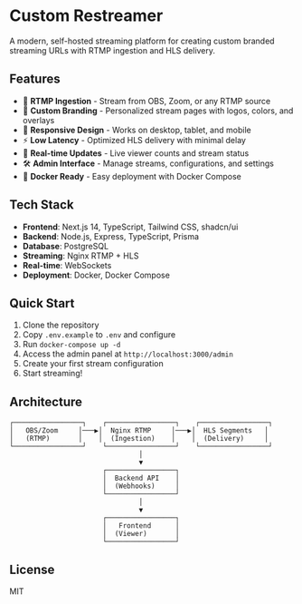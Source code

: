 # Custom Restreamer

A modern, self-hosted streaming platform for creating custom branded streaming URLs with RTMP ingestion and HLS delivery.

## Features

- 🎥 **RTMP Ingestion** - Stream from OBS, Zoom, or any RTMP source
- 🎨 **Custom Branding** - Personalized stream pages with logos, colors, and overlays
- 📱 **Responsive Design** - Works on desktop, tablet, and mobile
- ⚡ **Low Latency** - Optimized HLS delivery with minimal delay
- 🔄 **Real-time Updates** - Live viewer counts and stream status
- 🛠️ **Admin Interface** - Manage streams, configurations, and settings
- 🐳 **Docker Ready** - Easy deployment with Docker Compose

## Tech Stack

- **Frontend**: Next.js 14, TypeScript, Tailwind CSS, shadcn/ui
- **Backend**: Node.js, Express, TypeScript, Prisma
- **Database**: PostgreSQL
- **Streaming**: Nginx RTMP + HLS
- **Real-time**: WebSockets
- **Deployment**: Docker, Docker Compose

## Quick Start

1. Clone the repository
2. Copy `.env.example` to `.env` and configure
3. Run `docker-compose up -d`
4. Access the admin panel at `http://localhost:3000/admin`
5. Create your first stream configuration
6. Start streaming!

## Architecture

```
┌─────────────────┐    ┌─────────────────┐    ┌─────────────────┐
│   OBS/Zoom     │───▶│  Nginx RTMP     │───▶│  HLS Segments   │
│   (RTMP)       │    │  (Ingestion)    │    │  (Delivery)     │
└─────────────────┘    └─────────────────┘    └─────────────────┘
                                │
                                ▼
                       ┌─────────────────┐
                       │  Backend API    │
                       │  (Webhooks)     │
                       └─────────────────┘
                                │
                                ▼
                       ┌─────────────────┐
                       │   Frontend      │
                       │  (Viewer)       │
                       └─────────────────┘
```

## License

MIT
